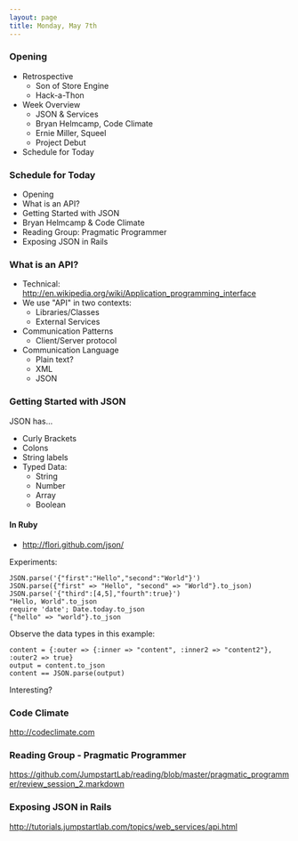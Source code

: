 ```yaml
---
layout: page
title: Monday, May 7th
---
```


### Opening

* Retrospective
  * Son of Store Engine
  * Hack-a-Thon
* Week Overview
  * JSON & Services
  * Bryan Helmcamp, Code Climate
  * Ernie Miller, Squeel
  * Project Debut
* Schedule for Today

### Schedule for Today

* Opening
* What is an API?
* Getting Started with JSON
* Bryan Helmcamp & Code Climate
* Reading Group: Pragmatic Programmer
* Exposing JSON in Rails

### What is an API?

* Technical: http://en.wikipedia.org/wiki/Application_programming_interface
* We use "API" in two contexts:
  * Libraries/Classes
  * External Services
* Communication Patterns
  * Client/Server protocol
* Communication Language
  * Plain text?
  * XML
  * JSON

### Getting Started with JSON

JSON has...

* Curly Brackets
* Colons
* String labels
* Typed Data: 
  * String
  * Number
  * Array
  * Boolean

#### In Ruby

* http://flori.github.com/json/

Experiments:

```
JSON.parse('{"first":"Hello","second":"World"}')
JSON.parse({"first" => "Hello", "second" => "World"}.to_json)
JSON.parse('{"third":[4,5],"fourth":true}')
"Hello, World".to_json
require 'date'; Date.today.to_json
{"hello" => "world"}.to_json
```

Observe the data types in this example:

```
content = {:outer => {:inner => "content", :inner2 => "content2"}, :outer2 => true}
output = content.to_json
content == JSON.parse(output)
```

Interesting?

### Code Climate

http://codeclimate.com

### Reading Group - Pragmatic Programmer

https://github.com/JumpstartLab/reading/blob/master/pragmatic_programmer/review_session_2.markdown

### Exposing JSON in Rails

http://tutorials.jumpstartlab.com/topics/web_services/api.html
